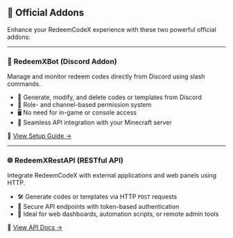 ## 🚀 Official Addons

Enhance your RedeemCodeX experience with these two powerful official addons:

---

### 🤖 **RedeemXBot (Discord Addon)**

Manage and monitor redeem codes directly from Discord using slash commands.

* 🔧 Generate, modify, and delete codes or templates from Discord
* 👥 Role- and channel-based permission system
* 🖥️ No need for in-game or console access
* 📡 Seamless API integration with your Minecraft server

📄 [View Setup Guide →](./discord-bot-x.md)

---

### 🌐 **RedeemXRestAPI (RESTful API)**

Integrate RedeemCodeX with external applications and web panels using HTTP.

* 🛠️ Generate codes or templates via HTTP `POST` requests
* 🧾 Secure API endpoints with token-based authentication
* 💼 Ideal for web dashboards, automation scripts, or remote admin tools

📄 [View API Docs →](./redeem-x-rest-api.md)

